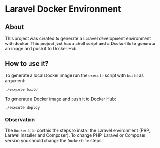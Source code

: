 # Laravel Docker Environment

## About
This project was created to generate a Laravel development environment with
docker. This project just has a shell script and a Dockerfile to generate an
image and push it to Docker Hub.

## How to use it?
To generate a local Docker image run the `execute` script with `build` as
argument:

```sh
./execute build
```

To generate a Docker image and push it to Docker Hub:

```
./execute deploy
```

### Observation
The `Dockerfile` contais the steps to install the Laravel environment (PHP,
Laravel installer and Composer). To change PHP, Laravel or Composer version you
should change the `Dockerfile` steps.
